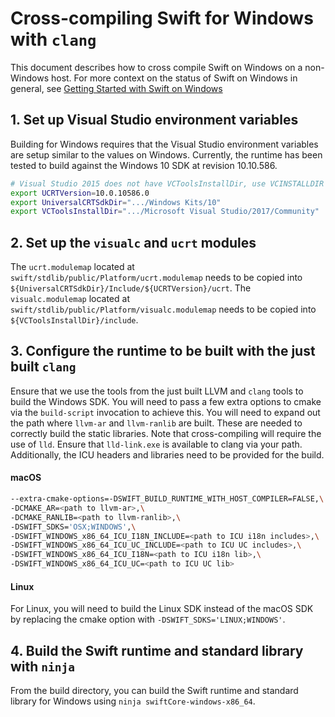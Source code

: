 # Cross-compiling Swift for Windows with `clang`

This document describes how to cross compile Swift on Windows on a non-Windows
host. For more context on the status of Swift on Windows in general, see
[Getting Started with Swift on Windows](./Windows.md)

## 1. Set up Visual Studio environment variables
Building for Windows requires that the Visual Studio environment variables are
setup similar to the values on Windows. Currently, the runtime has been tested
to build against the Windows 10 SDK at revision 10.10.586.

```bash
# Visual Studio 2015 does not have VCToolsInstallDir, use VCINSTALLDIR's value
export UCRTVersion=10.0.10586.0
export UniversalCRTSdkDir=".../Windows Kits/10"
export VCToolsInstallDir=".../Microsoft Visual Studio/2017/Community"
```

## 2. Set up the `visualc` and `ucrt` modules
The `ucrt.modulemap` located at
`swift/stdlib/public/Platform/ucrt.modulemap` needs to be copied into
`${UniversalCRTSdkDir}/Include/${UCRTVersion}/ucrt`. The `visualc.modulemap`
located at `swift/stdlib/public/Platform/visualc.modulemap` needs to be copied
into `${VCToolsInstallDir}/include`.

## 3. Configure the runtime to be built with the just built `clang`
Ensure that we use the tools from the just built LLVM and `clang` tools to 
build the Windows SDK. You will need to pass a few extra options to cmake via
the `build-script` invocation to achieve this. You will need to expand out the
path where `llvm-ar` and `llvm-ranlib` are built. These are needed to correctly
build the static libraries. Note that cross-compiling will require the use of
`lld`. Ensure that `lld-link.exe` is available to clang via your path.
Additionally, the ICU headers and libraries need to be provided for the build.

#### macOS

```bash
--extra-cmake-options=-DSWIFT_BUILD_RUNTIME_WITH_HOST_COMPILER=FALSE,\
-DCMAKE_AR=<path to llvm-ar>,\
-DCMAKE_RANLIB=<path to llvm-ranlib>,\
-DSWIFT_SDKS='OSX;WINDOWS',\
-DSWIFT_WINDOWS_x86_64_ICU_I18N_INCLUDE=<path to ICU i18n includes>,\
-DSWIFT_WINDOWS_x86_64_ICU_UC_INCLUDE=<path to ICU UC includes>,\
-DSWIFT_WINDOWS_x86_64_ICU_I18N=<path to ICU i18n lib>,\
-DSWIFT_WINDOWS_x86_64_ICU_UC=<path to ICU UC lib>
```

#### Linux

For Linux, you will need to build the Linux SDK instead of the macOS SDK by
replacing the cmake option with `-DSWIFT_SDKS='LINUX;WINDOWS'`.

## 4. Build the Swift runtime and standard library with `ninja`
From the build directory, you can build the Swift runtime and standard library
for Windows using `ninja swiftCore-windows-x86_64`.
